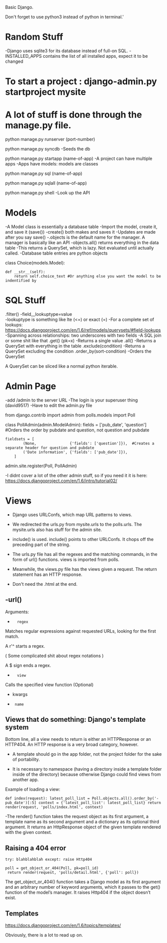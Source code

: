 Basic Django.

Don't forget to use python3 instead of python in terminal.'

Random Stuff
=============
-Django uses sqlite3 for its database instead of full-on SQL.
-INSTALLED_APPS contains the list of all installed apps, expect it to be changed


To start a project : django-admin.py startproject mysite
======================================================

A lot of stuff is done through the manage.py file.
======================================================
python manage.py runserver (port-number)

python manage.py syncdb
-Seeds the db

python manage.py startapp (name-of-app)
-A project can have multiple apps
-Apps have models: models are classes

python manage.py sql (name-of-app)

python manage.py sqlall (name-of-app)

python manage.py shell
-Look up the API

Models
======
-A Model class is essentially a database table
-Import the model, create it, and save it (save())
  -create() both makes and saves it
-Updates are made after you say save()
-.objects is the default name for the manager. A manager is basically like an API
  -objects.all() returns everything in the data table
  -This returns a QuerySet, which is lazy. Not evaluated until actually called.
-Database table entries are python objects


class Choice(models.Model):

    def __str__(self): 
        return self.choice_text #Or anything else you want the model to be indentified by
            
SQL Stuff
=========
.filter()
-field__lookuptype=value   
    -lookuptype is something like lte (<=) or exact (=)
    -For a complete set of lookups: https://docs.djangoproject.com/en/1.6/ref/models/querysets/#field-lookups
-Spanning across relationships: two underscores with two fields
    -A SQL join or some shit like that
.get()  (pk=x)
-Returns a single value
.all()
-Returns a QuerySet with everything in the table
.exclude(condition)
-Returns a QuerySet excluding the condition
.order_by(sort-condition)
-Orders the QuerySet

A QuerySet can be sliced like a normal python iterable.
  
  
Admin Page
==========
-add /admin to the server URL
-The login is your superuser thing (david9517)
-Have to edit the admin.py file 

from django.contrib import admin
from polls.models import Poll

class PollAdmin(admin.ModelAdmin):
    fields = ['pub_date', 'question'] #Orders the order by pubdate and question, not question and pubdate
    
    fieldsets = [
            (None,               {'fields': ['question']}),  #Creates a separate header for question and pubdate
            ('Date information', {'fields': ['pub_date']}),
        ] 

admin.site.register(Poll, PollAdmin)

-I didnt cover a lot of the other admin stuff, so if you need it it is here: https://docs.djangoproject.com/en/1.6/intro/tutorial02/


Views
=====
- Django uses URLConfs, which map URL patterns to views. 

- We redirected the urls.py from mysite.urls to the polls.urls. The mysite.urls also has stuff for the admin site. 

- include() is used. include() points to other URLConfs. It chops off the preceding part of the string.

- The urls.py file has all the regexes and the matching commands, in the form of url() functions. views is imported from polls.

- Meanwhile, the views.py file has the views given a request. The return statement has an HTTP response.

- Don't need the .html at the end.



-url()
------

Arguments:

-		regex
Matches regular expressions against requested URLs, looking for the first match.

A r'^ starts a regex. 

( Some complicated shit about regex notations )

A $ sign ends a regex.

-   	view	
Calls the specified view function
(Optional)

- 	kwargs

- `	name`

Views that do something: Django's template system
---------------------------------------------------------

Bottom line, all a view needs to return is either an HTTPResponse or an HTTP404. An HTTP response is a very broad category, however.

- A template should go in the app folder, not the project folder for the sake of portability.

- It is necessary to namespace (having a directory inside a template folder inside of the directory) because otherwise Django could find views from another app.

Example of loading a view:

`def index(request):
    latest_poll_list = Poll.objects.all().order_by('-pub_date')[:5]
    context = {'latest_poll_list': latest_poll_list}
    return render(request, 'polls/index.html', context)`
	
-The render() function takes the request object as its first argument, a template name as its second argument and a dictionary as its optional third argument. It returns an HttpResponse object of the given template rendered with the given context.

Raising a 404 error
-------------------
`try:
	blahblahblah
except:
	raise Http404`

    poll = get_object_or_404(Poll, pk=poll_id)
     return render(request, 'polls/detail.html', {'poll': poll})

The get_object_or_404() function takes a Django model as its first argument and an arbitrary number of keyword arguments, which it passes to the get() function of the model’s manager. It raises Http404 if the object doesn’t exist.
 
Templates
---------
https://docs.djangoproject.com/en/1.6/topics/templates/

Obviously, there is a lot to read up on.
  

  
 